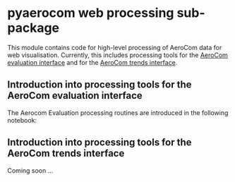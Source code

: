 # pyaerocom web processing sub-package

This module contains code for high-level processing of AeroCom data for web visualisation. Currently, this includes processing tools for the [AeroCom evaluation interface](https://aerocom-evaluation.met.no/) and for the [AeroCom trends interface](https://aerocom-trends.met.no/).

## Introduction into processing tools for the AeroCom evaluation interface

The Aerocom Evaluation processing routines are introduced in the following notebook:



## Introduction into processing tools for the AeroCom trends interface

Coming soon ...
